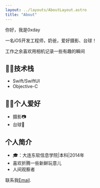 ```yaml
---
layout: ../layouts/AboutLayout.astro
title: "About"
---
```


你好，我是0xday

一名iOS开发工程师，奶爸，爱好摄影、台球！

工作之余喜欢用相机记录一些有趣的瞬间

## 👨‍💻技术栈

- Swift/SwiftUI
- Objective-C

## 🏂🏻个人爱好

- 摄影📷
- 台球🎱

## 个人简介

- 🎓：大连东软信息学院|本科|2014年
- 喜欢折腾一些新鲜玩意儿
- 人间观察者

联系我[Email](mailto:15102477737@163.com).
